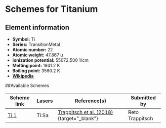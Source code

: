 # Schemes for Titanium

## Element information

- **Symbol:** Ti
- **Series:** TransitionMetal
- **Atomic number:** 22
- **Atomic weight:** 47.867 u
- **Ionization potential:** 55072.500 1/cm
- **Melting point:** 1941.2 K
- **Boiling point:** 3560.2 K
- [**Wikipedia**](https://en.wikipedia.org/wiki/Titanium)

##Available Schemes

|       Scheme link       | Lasers |                                  Reference(s)                                   |  Submitted by   |
| ----------------------- | ------ | ------------------------------------------------------------------------------- | --------------- |
| [Ti 1](../ti/ti-001.md) | Ti:Sa  | [Trappitsch et al. (2018)](https://doi.org/10.1039/C8JA00269J){target="_blank"} | Reto Trappitsch |
